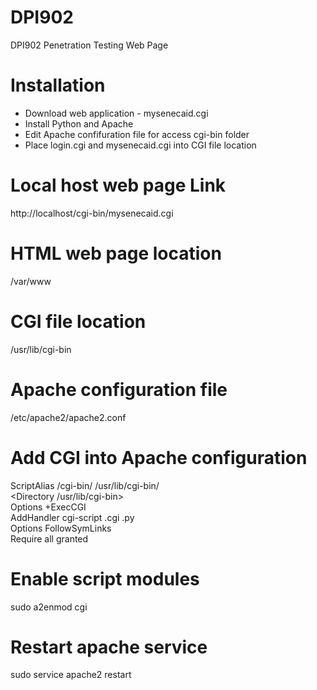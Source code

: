 # DPI902
DPI902 Penetration Testing Web Page

# Installation
- Download web application - mysenecaid.cgi
- Install Python and Apache
- Edit Apache confifuration file for access cgi-bin folder
- Place login.cgi and mysenecaid.cgi into CGI file location


# Local host web page Link
http://localhost/cgi-bin/mysenecaid.cgi

# HTML web page location
/var/www

# CGI file location
/usr/lib/cgi-bin

# Apache configuration file
/etc/apache2/apache2.conf

# Add CGI into Apache configuration
ScriptAlias /cgi-bin/ /usr/lib/cgi-bin/  
<Directory /usr/lib/cgi-bin>  
Options +ExecCGI  
AddHandler cgi-script .cgi .py  
Options FollowSymLinks  
Require all granted  
</Directory>  

# Enable script modules
sudo a2enmod cgi

# Restart apache service
sudo service apache2 restart
